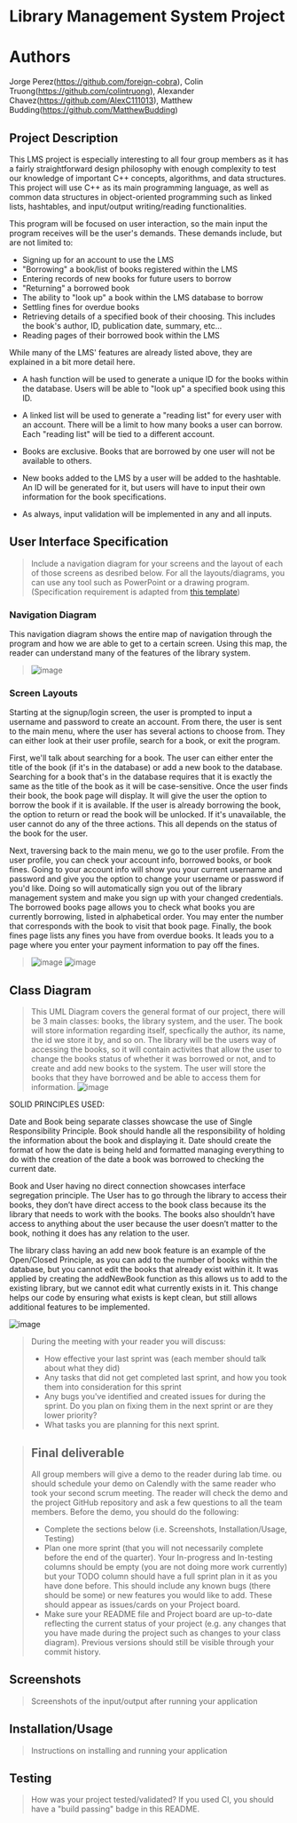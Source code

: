 # Library Management System Project
 
# Authors
Jorge Perez(https://github.com/foreign-cobra), 
Colin Truong(https://github.com/colintruong), 
Alexander Chavez(https://github.com/AlexC111013), 
Matthew Budding(https://github.com/MatthewBudding)

## Project Description
This LMS project is especially interesting to all four group members as it has a fairly straightforward design philosophy with enough complexity to test our knowledge of important C++ concepts, algorithms, and data structures. This project will use C++ as its main programming language, as well as common data structures in object-oriented programming such as linked lists, hashtables, 
and input/output writing/reading functionalities. 

This program will be focused on user interaction, so the main input the program receives will be the user's demands. These demands include, but are not limited to:
- Signing up for an account to use the LMS
- "Borrowing" a book/list of books registered within the LMS
- Entering records of new books for future users to borrow
- "Returning" a borrowed book
- The ability to "look up" a book within the LMS database to borrow
- Settling fines for overdue books
- Retrieving details of a specified book of their choosing. This includes the book's author, ID, publication date, summary, etc...
- Reading pages of their borrowed book within the LMS

While many of the LMS' features are already listed above, they are explained in a bit more detail here. 

- A hash function will be used to generate a unique ID for the books within the database. Users will be able to "look up" a specified book using this ID. 

- A linked list will be used to generate a "reading list" for every user with an account. There will be a limit to how many books a user can borrow. Each "reading list" will be tied to a different account. 

- Books are exclusive. Books that are borrowed by one user will not be available to others. 

- New books added to the LMS by a user will be added to the hashtable. An ID will be generated for it, but users will have to input their own information for the book specifications. 

- As always, input validation will be implemented in any and all inputs.


 
## User Interface Specification
 > Include a navigation diagram for your screens and the layout of each of those screens as desribed below. For all the layouts/diagrams, you can use any tool such as PowerPoint or a drawing program. (Specification requirement is adapted from [this template](https://redirect.cs.umbc.edu/~mgrass2/cmsc345/Template_UI.doc))

### Navigation Diagram

This navigation diagram shows the entire map of navigation through the program and how we are able to get to a certain screen. Using this map, the reader can understand many of the features of the library system.

> ![image](https://github.com/cs100/final-project-mbudd003-achav239-ctruo045-jpere470/assets/117537500/71e8a236-0bdf-41ed-b397-e9aae2bbee65)


### Screen Layouts

Starting at the signup/login screen, the user is prompted to input a username and password to create an account. From there, the user is sent to the main menu, where the user has several actions to choose from. They can either look at their user profile, search for a book, or exit the program.

First, we'll talk about searching for a book. The user can either enter the title of the book (if it's in the database) or add a new book to the database. Searching for a book that's in the database requires that it is exactly the same as the title of the book as it will be case-sensitive. Once the user finds their book, the book page will display. It will give the user the option to borrow the book if it is available. If the user is already borrowing the book, the option to return or read the book will be unlocked. If it's unavailable, the user cannot do any of the three actions. This all depends on the status of the book for the user.

Next, traversing back to the main menu, we go to the user profile. From the user profile, you can check your account info, borrowed books, or book fines. Going to your account info will show you your current username and password and give you the option to change your username or password if you'd like. Doing so will automatically sign you out of the library management system and make you sign up with your changed credentials. The borrowed books page allows you to check what books you are currently borrowing, listed in alphabetical order. You may enter the number that corresponds with the book to visit that book page. Finally, the book fines page lists any fines you have from overdue books. It leads you to a page where you enter your payment information to pay off the fines.

> ![image](https://github.com/cs100/final-project-mbudd003-achav239-ctruo045-jpere470/assets/117537500/d8959f58-d13b-48c0-b908-0da38bd826f6)
> ![image](https://github.com/cs100/final-project-mbudd003-achav239-ctruo045-jpere470/assets/117537500/fa2211d4-cc17-46bb-857c-23b9414f0d59)



## Class Diagram
 > This UML Diagram covers the general format of our project, there will be 3 main classes: books, the library system, and the user. The book will store information regarding itself, specfically the author, its name, the id we store it by, and so on. The library will be the users way of accessing the books, so it will contain activites that allow the user to change the books status of whether it was borrowed or not, and to create and add new books to the system. The user will store the books that they have borrowed and be able to access them for information.
 ![image](https://github.com/cs100/final-project-mbudd003-achav239-ctruo045-jpere470/assets/116530124/9d19cff3-feb9-4556-b8d1-a02b40fafba0)



SOLID PRINCIPLES USED:

Date and Book being separate classes showcase the use of Single Responsibility Principle. Book should handle all the responsibility of holding the information about the book and displaying it. Date should create the format of how the date is being held and formatted managing everything to do with the creation of the date a book was borrowed to checking the current date. 

Book and User having no direct connection showcases interface segregation principle. The User has to go through the library to access their books, they don’t have direct access to the book class because its the library that needs to work with the books. The books also shouldn’t have access to anything about the user because the user doesn’t matter to the book, nothing it does has any relation to the user.

The library class having an add new book feature is an example of the Open/Closed Principle, as you can add to the number of books within the database, but you cannot edit the books that already exist within it. It was applied by creating the addNewBook function as this allows us to add to the existing library, but we cannot edit what currently exists in it. This change helps our code by ensuring what exists is kept clean, but still allows additional features to be implemented.

 ![image](https://github.com/cs100/final-project-mbudd003-achav239-ctruo045-jpere470/assets/116530124/9d8b37e8-d0af-4f4e-8e19-5b8cce0ab055)

> During the meeting with your reader you will discuss: 
 > * How effective your last sprint was (each member should talk about what they did)
 > * Any tasks that did not get completed last sprint, and how you took them into consideration for this sprint
 > * Any bugs you've identified and created issues for during the sprint. Do you plan on fixing them in the next sprint or are they lower priority?
 > * What tasks you are planning for this next sprint.

 
 > ## Final deliverable
 > All group members will give a demo to the reader during lab time. ou should schedule your demo on Calendly with the same reader who took your second scrum meeting. The reader will check the demo and the project GitHub repository and ask a few questions to all the team members. 
 > Before the demo, you should do the following:
 > * Complete the sections below (i.e. Screenshots, Installation/Usage, Testing)
 > * Plan one more sprint (that you will not necessarily complete before the end of the quarter). Your In-progress and In-testing columns should be empty (you are not doing more work currently) but your TODO column should have a full sprint plan in it as you have done before. This should include any known bugs (there should be some) or new features you would like to add. These should appear as issues/cards on your Project board.
 > * Make sure your README file and Project board are up-to-date reflecting the current status of your project (e.g. any changes that you have made during the project such as changes to your class diagram). Previous versions should still be visible through your commit history. 
 
 ## Screenshots
 > Screenshots of the input/output after running your application
 ## Installation/Usage
 > Instructions on installing and running your application
 ## Testing
 > How was your project tested/validated? If you used CI, you should have a "build passing" badge in this README.
 
